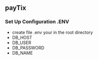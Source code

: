 ## payTix

### Set Up Configuration .ENV
- create file .env  your in the root directory
- DB_HOST 
- DB_USER 
- DB_PASSWORD
- DB_NAME 
